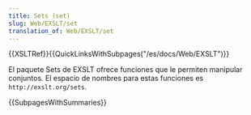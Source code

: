 ```yaml
---
title: Sets (set)
slug: Web/EXSLT/set
translation_of: Web/EXSLT/set
---
```

{{XSLTRef}}{{QuickLinksWithSubpages("/es/docs/Web/EXSLT")}}

El paquete Sets de EXSLT ofrece funciones que le permiten manipular conjuntos.
El espacio de nombres para estas funciones es `http://exslt.org/sets`.

{{SubpagesWithSummaries}}


